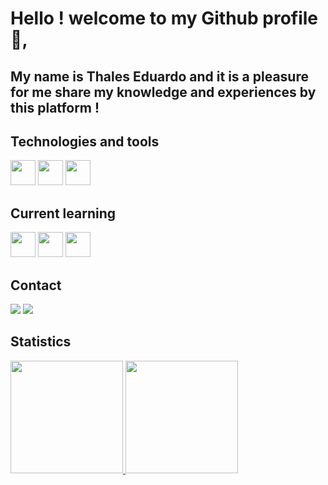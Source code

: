 # Hello ! welcome to my Github profile 👋,
## My name is Thales Eduardo and it is a pleasure for me share my knowledge and experiences by this platform !


## Technologies and tools
<div>
<img loading="lazy" src="https://cdn.jsdelivr.net/gh/devicons/devicon/icons/git/git-original.svg" width="40" height="40"/>
<img src="https://cdn.jsdelivr.net/gh/devicons/devicon/icons/linux/linux-original.svg" width="40" height="40"/>
<img src="https://cdn.jsdelivr.net/gh/devicons/devicon/icons/python/python-original.svg" width="40" height="40"/>
<div>
  
## Current learning

<div>
<img src="https://cdn.jsdelivr.net/gh/devicons/devicon/icons/html5/html5-original.svg" width="40" height="40"/>
<img src="https://cdn.jsdelivr.net/gh/devicons/devicon/icons/css3/css3-original.svg" width="40" height="40"/>
<img src="https://cdn.jsdelivr.net/gh/devicons/devicon/icons/javascript/javascript-original.svg" width="40" height="40"/>
<div>

## Contact

<div>
  <a href="https://www.linkedin.com/in/thales-quadros-320413244/" target="_blank"><img loading="lazy" src="https://img.shields.io/badge/-LinkedIn-%230077B5?style=for-the-badge&logo=linkedin&logoColor=white" target="_blank"></a>
  <a href = "mailto:thalesquadros2@gmail.com"><img loading="lazy" src="https://img.shields.io/badge/Gmail-D14836?style=for-the-badge&logo=gmail&logoColor=white" target="_blank"></a>
<div>

## Statistics
<div>
<a href="https://github.com/thaleseqb">
<img loading="lazy" height="180em" src="https://github-readme-stats.vercel.app/api/top-langs/?username=thaleseqb&layout=compact&langs_count=7&theme=dracula"/>
<img loading="lazy" height="180em" src="https://github-readme-stats.vercel.app/api?username=thaleseqb&show_icons=true&theme=dracula&include_all_commits=true&count_private=true"/>
</div>
<!--
**thaleseqb/thaleseqb** is a ✨ _special_ ✨ repository because its `README.md` (this file) appears on your GitHub profile.

Here are some ideas to get you started:

- 🔭 I’m currently working on ...
- 🌱 I’m currently learning ...
- 👯 I’m looking to collaborate on ...
- 🤔 I’m looking for help with ...
- 💬 Ask me about ...
- 📫 How to reach me: ...
- 😄 Pronouns: ...
- ⚡ Fun fact: ...
-->
